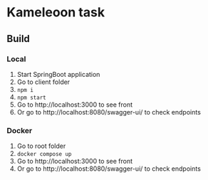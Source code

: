 # Kameleoon task

## Build

### Local
1. Start SpringBoot application
2. Go to client folder
3. ```npm i```
4. ```npm start```
5. Go to http://localhost:3000 to see front
6. Or go to http://localhost:8080/swagger-ui/ to check endpoints

### Docker
1. Go to root folder
2. ```docker compose up```
3. Go to http://localhost:3000 to see front
4. Or go to http://localhost:8080/swagger-ui/ to check endpoints